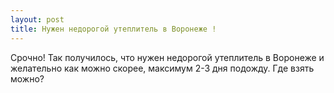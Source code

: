 ```yaml
---
layout: post 
title: Нужен недорогой утеплитель в Воронеже ! 
--- 
```

Срочно! Так получилось, что нужен недорогой утеплитель в Воронеже и желательно как можно скорее, максимум 2-3 дня подожду. Где взять можно?